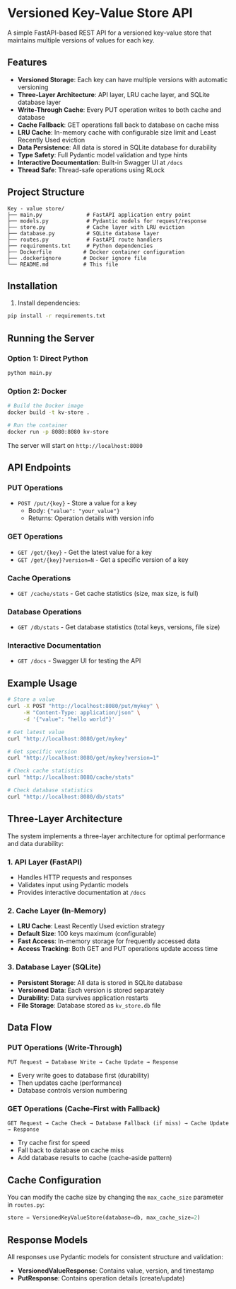 # Versioned Key-Value Store API

A simple FastAPI-based REST API for a versioned key-value store that maintains multiple versions of values for each key.

## Features

- **Versioned Storage**: Each key can have multiple versions with automatic versioning
- **Three-Layer Architecture**: API layer, LRU cache layer, and SQLite database layer
- **Write-Through Cache**: Every PUT operation writes to both cache and database
- **Cache Fallback**: GET operations fall back to database on cache miss
- **LRU Cache**: In-memory cache with configurable size limit and Least Recently Used eviction
- **Data Persistence**: All data is stored in SQLite database for durability
- **Type Safety**: Full Pydantic model validation and type hints
- **Interactive Documentation**: Built-in Swagger UI at `/docs`
- **Thread Safe**: Thread-safe operations using RLock

## Project Structure

```
Key - value store/
├── main.py              # FastAPI application entry point
├── models.py            # Pydantic models for request/response
├── store.py             # Cache layer with LRU eviction
├── database.py          # SQLite database layer
├── routes.py            # FastAPI route handlers
├── requirements.txt     # Python dependencies
├── Dockerfile          # Docker container configuration
├── .dockerignore       # Docker ignore file
└── README.md           # This file
```

## Installation

1. Install dependencies:
```bash
pip install -r requirements.txt
```

## Running the Server

### Option 1: Direct Python
```bash
python main.py
```

### Option 2: Docker
```bash
# Build the Docker image
docker build -t kv-store .

# Run the container
docker run -p 8080:8080 kv-store
```

The server will start on `http://localhost:8080`

## API Endpoints

### PUT Operations
- `POST /put/{key}` - Store a value for a key
  - Body: `{"value": "your_value"}`
  - Returns: Operation details with version info

### GET Operations
- `GET /get/{key}` - Get the latest value for a key
- `GET /get/{key}?version=N` - Get a specific version of a key

### Cache Operations
- `GET /cache/stats` - Get cache statistics (size, max size, is full)

### Database Operations
- `GET /db/stats` - Get database statistics (total keys, versions, file size)

### Interactive Documentation
- `GET /docs` - Swagger UI for testing the API

## Example Usage

```bash
# Store a value
curl -X POST "http://localhost:8080/put/mykey" \
     -H "Content-Type: application/json" \
     -d '{"value": "hello world"}'

# Get latest value
curl "http://localhost:8080/get/mykey"

# Get specific version
curl "http://localhost:8080/get/mykey?version=1"

# Check cache statistics
curl "http://localhost:8080/cache/stats"

# Check database statistics
curl "http://localhost:8080/db/stats"
```

## Three-Layer Architecture

The system implements a three-layer architecture for optimal performance and data durability:

### 1. API Layer (FastAPI)
- Handles HTTP requests and responses
- Validates input using Pydantic models
- Provides interactive documentation at `/docs`

### 2. Cache Layer (In-Memory)
- **LRU Cache**: Least Recently Used eviction strategy
- **Default Size**: 100 keys maximum (configurable)
- **Fast Access**: In-memory storage for frequently accessed data
- **Access Tracking**: Both GET and PUT operations update access time

### 3. Database Layer (SQLite)
- **Persistent Storage**: All data is stored in SQLite database
- **Versioned Data**: Each version is stored separately
- **Durability**: Data survives application restarts
- **File Storage**: Database stored as `kv_store.db` file

## Data Flow

### PUT Operations (Write-Through)
```
PUT Request → Database Write → Cache Update → Response
```
- Every write goes to database first (durability)
- Then updates cache (performance)
- Database controls version numbering

### GET Operations (Cache-First with Fallback)
```
GET Request → Cache Check → Database Fallback (if miss) → Cache Update → Response
```
- Try cache first for speed
- Fall back to database on cache miss
- Add database results to cache (cache-aside pattern)

## Cache Configuration

You can modify the cache size by changing the `max_cache_size` parameter in `routes.py`:

```python
store = VersionedKeyValueStore(database=db, max_cache_size=2)
```

## Response Models

All responses use Pydantic models for consistent structure and validation:

- **VersionedValueResponse**: Contains value, version, and timestamp
- **PutResponse**: Contains operation details (create/update)
